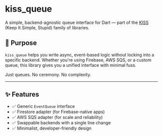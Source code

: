 # kiss_queue

A simple, backend-agnostic queue interface for Dart — part of the [KISS](https://pub.dev/publishers/wearemobilefirst.com/packages) (Keep It Simple, Stupid) family of libraries.

## 🎯 Purpose

`kiss_queue` helps you write async, event-based logic without locking into a specific backend. Whether you're using Firebase, AWS SQS, or a custom queue, this library gives you a unified interface with minimal fuss.

Just queues. No ceremony. No complexity.

---

## ✨ Features

- ✅ Generic `EventQueue` interface
- ✅ Firestore adapter (for Firebase-native apps)
- ✅ AWS SQS adapter (for scale and reliability)
- ✅ Swappable backends with a single line change
- ✅ Minimalist, developer-friendly design
